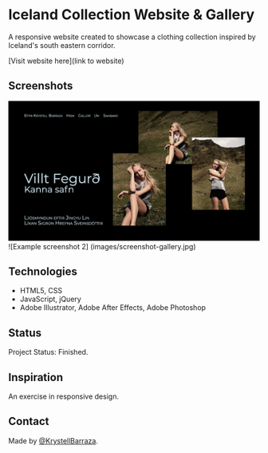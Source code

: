 # Iceland Collection Website & Gallery
A responsive website created to showcase a clothing collection inspired by Iceland's south eastern corridor.  

[Visit website here](link to website)

## Screenshots
![Example screenshot 1](images/screenshot-home.jpg)
![Example screenshot 2] (images/screenshot-gallery.jpg)


## Technologies
* HTML5, CSS
* JavaScript, jQuery
* Adobe Illustrator, Adobe After Effects, Adobe Photoshop 


## Status
Project Status: Finished.


## Inspiration
An exercise in responsive design.  


## Contact
Made by [@KrystellBarraza](https://www.krystellbarraza.com).